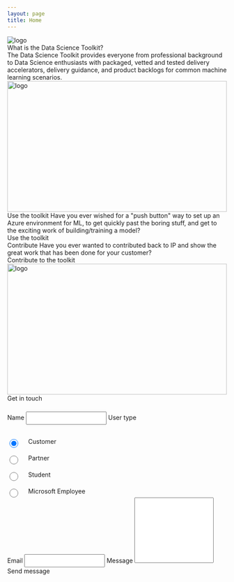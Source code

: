 ```yaml
---
layout: page
title: Home
---
```


<div class="home">
    <div class="container-fluid">
        <img src="../images/Edu16_STEM_11.png" alt="logo">
        <div class="title">What is the Data Science Toolkit?</div>   
    </div> 
    <div class="home-paragraph">The Data Science Toolkit provides everyone from professional background to Data Science enthusiasts with packaged, vetted and tested delivery accelerators, delivery guidance, and product backlogs for common machine learning scenarios.</div>
    <div class="home-card">
        <div class="home-card-image">
          <img src="../images/MSC18_quantum_010.png" alt="logo" height="300" style="width:100%;">
        </div>
        <div class="home-card-content-toolkit">
            <span class="home-card-title">Use the toolkit</span>
            <span class="home-card-text">Have you ever wished for a "push button" way to set up an Azure environment for ML, to get quickly past the boring stuff, and get to the exciting work of building/training a model?</span>
            <a href="/toolkit/" target="_blank" style="text-decoration:none">
                <div class="text-button home-button">Use the toolkit</div>
            </a>
        </div>
    </div>
    <div class="home-card reverse">
        <div class="home-card-content-contribute">
            <span class="home-card-title contribute">Contribute</span>
            <span class="home-card-contribute-text">Have you ever wanted to contributed back to IP and show the great work that has been done for your customer?</span>
            <a href="/howtocontribute/" target="_blank" style="text-decoration:none">
                <div class="text-button home-button">Contribute to the toolkit</div>
            </a>
        </div>
        <div class="home-card-image">
          <img src="../images/EDU22_Hybrid_K12_Student_058.png" alt="logo" height="300" style="width:100%;">
        </div>
    </div>
    <div class="home-get-touch">
        <span class="home-get-touch-title">Get in touch</span>
        <div class="home-get-touch-content">
            <div class="home-get-touch-content-left">
                <span style="margin-top:20px;">Name</span>
                <input style="margin-top:22px; height:30px" type="text" name="name">
                <span style="margin-top:20px;">User type</span>
                    <div style="display:flex; margin-top:30px;">                
                        <input type="radio" id="customer" name="type" value="1" style="width: 20px;height: 20px;" checked>
                        <label for="customer" style="margin-left: 20px">Customer</label><br>
                    </div>
                     <div style="display:flex; margin-top:15px;">                
                        <input type="radio" id="partner" name="type" value="2" style="width: 20px;height: 20px;">
                        <label for="partner" style="margin-left: 20px">Partner</label><br>
                    </div>
                    <div style="display:flex; margin-top:15px;">                
                        <input type="radio" id="student" name="type" value="3" style="width: 20px;height: 20px;">
                        <label for="student" style="margin-left: 20px">Student</label><br>
                    </div>
                    <div style="display:flex; margin-top:15px;">                
                        <input type="radio" id="microsoft" name="type" value="4" style="width: 20px;height: 20px;">
                        <label for="microsoft" style="margin-left: 20px">Microsoft Employee</label><br>
                    </div>
            </div>
            <div class="home-get-touch-content-right">
                <span style="margin-top:21px;">Email</span>
                <input style="margin-top:20px; height:30px" type="text" name="name">
                <span style="margin-top:20px;">Message</span>
                <textarea style="resize:none; height: 150px;"></textarea>
            </div>
        </div>
        <span class="text-button get-touch-button">Send message</span>
    </div>
</div>
